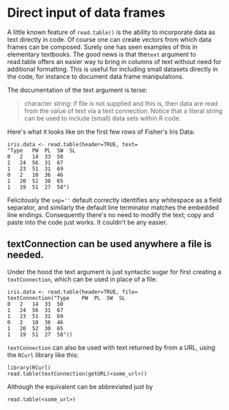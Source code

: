 # Direct input of data frames

A little known feature of `read.table()` is the ability to incorporate data as text directly in code. Of course one can create vectors
from which data frames can be composed. Surely one has seen examples of this in elementary textbooks. 
The good news is that the`text` argument to read.table offers an easier way to bring in columns of text without need for additional
formatting.  This is useful for including small datasets directly in the code, for instance to document data frame manipulations.

The documentation of the text argument is terse:

> character string: if file is not supplied and this is, then data are read from the value of text via a text connection. Notice that a literal string can be
> used to include (small) data sets within R code.

Here's what it looks like on the first few rows of Fisher's Iris Data:

	iris.data <- read.table(header=TRUE, text=
	"Type	PW	PL	SW	SL
	0	2	14	33	50
	1	24	56	31	67
	1	23	51	31	69
	0	2	10	36	46
	1	20	52	30	65
	1	19	51	27	58")

Felicitously the `sep=''` default correctly identifies any whitespace as a field separator, and similarly the default line terminator
matches the embedded line endings.  Consequently there's no need to modify the text; copy and paste into the code just works.
It couldn't be any easier.

## textConnection can be used anywhere a file is needed.

Under the hood the text argument is just syntactic sugar for first creating a `textConnection`, which can be used in place of a file:

	iris.data <- read.table(header=TRUE, file=
	textConnection("Type	PW	PL	SW	SL
	0	2	14	33	50
	1	24	56	31	67
	1	23	51	31	69
	0	2	10	36	46
	1	20	52	30	65
	1	19	51	27	58"))

`textConnection` can also be used with text returned by from a URL,
using the `RCurl` library like this:

    library(RCurl)
	read.table(textConnection(getURL(<some_url>))

Although the equivalent can be abbreviated just by

	read.table(<some_url>)
 




